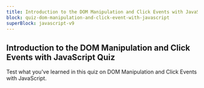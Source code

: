 ```yaml
---
title: Introduction to the DOM Manipulation and Click Events with JavaScript Quiz
block: quiz-dom-manipulation-and-click-event-with-javascript
superBlock: javascript-v9
---
```


## Introduction to the DOM Manipulation and Click Events with JavaScript Quiz

Test what you've learned in this quiz on DOM Manipulation and Click Events with JavaScript.

